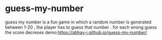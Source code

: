 # guess-my-number
guess my number is a fun game in which a random number is generated between 1-20 , the player has to guess that number . for each wrong guess the score decreses 
demo:https://abhay-j.github.io/guess-my-number/
